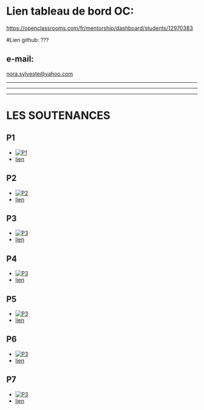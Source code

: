 # Lien tableau de bord OC: 
https://openclassrooms.com/fr/mentorship/dashboard/students/12970383

#Lien github: 
???

## e-mail: 
nora.sylveste@yahoo.com

---
---
---

# LES SOUTENANCES

## P1
- [![P1](https://camo.githubusercontent.com/7dff6c80fcd48e7399dec96a0aee46d31ef4df98b1d1a285801b9e99977d693e/68747470733a2f2f692e696d6775722e636f6d2f764b62324631422e706e67)]( "P1")
- [lien](https://openclassrooms.com/fr/users/9576114/paths/556/projects/746/project-evaluation)

## P2
- [![P2](https://camo.githubusercontent.com/7dff6c80fcd48e7399dec96a0aee46d31ef4df98b1d1a285801b9e99977d693e/68747470733a2f2f692e696d6775722e636f6d2f764b62324631422e706e67)]( "P2")
- [lien](https://openclassrooms.com/fr/users/9576114/paths/556/projects/639/project-evaluation)

## P3
- [![P3](https://camo.githubusercontent.com/7dff6c80fcd48e7399dec96a0aee46d31ef4df98b1d1a285801b9e99977d693e/68747470733a2f2f692e696d6775722e636f6d2f764b62324631422e706e67)]( "P3")
- [lien](https://openclassrooms.com/fr/users/9576114/paths/556/projects/637/project-evaluation)

## P4
- [![P3](https://camo.githubusercontent.com/7dff6c80fcd48e7399dec96a0aee46d31ef4df98b1d1a285801b9e99977d693e/68747470733a2f2f692e696d6775722e636f6d2f764b62324631422e706e67)]( "P4")
- [lien](https://openclassrooms.com/fr/users/9576114/paths/556/projects/XXXXXX/project-evaluation)


## P5
- [![P3](https://camo.githubusercontent.com/7dff6c80fcd48e7399dec96a0aee46d31ef4df98b1d1a285801b9e99977d693e/68747470733a2f2f692e696d6775722e636f6d2f764b62324631422e706e67)]( "P5")
- [lien](https://openclassrooms.com/fr/users/9576114/paths/556/projects/XXXXXX/project-evaluation)

## P6
- [![P3](https://camo.githubusercontent.com/7dff6c80fcd48e7399dec96a0aee46d31ef4df98b1d1a285801b9e99977d693e/68747470733a2f2f692e696d6775722e636f6d2f764b62324631422e706e67)]( "P6")
- [lien](https://openclassrooms.com/fr/users/9576114/paths/556/projects/XXXXXX/project-evaluation)


## P7
- [![P3](https://camo.githubusercontent.com/7dff6c80fcd48e7399dec96a0aee46d31ef4df98b1d1a285801b9e99977d693e/68747470733a2f2f692e696d6775722e636f6d2f764b62324631422e706e67)]( "P7")
- [lien](https://openclassrooms.com/fr/users/9576114/paths/556/projects/XXXXXX/project-evaluation)



